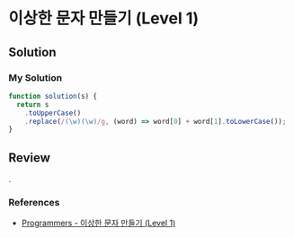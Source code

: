 # 이상한 문자 만들기 (Level 1)

## Solution

### My Solution

```js
function solution(s) {
  return s
    .toUpperCase()
    .replace(/(\w)(\w)/g, (word) => word[0] + word[1].toLowerCase());
}
```

## Review

.

### References

- [Programmers - 이상한 문자 만들기 (Level 1)](https://programmers.co.kr/learn/courses/30/lessons/12930)
